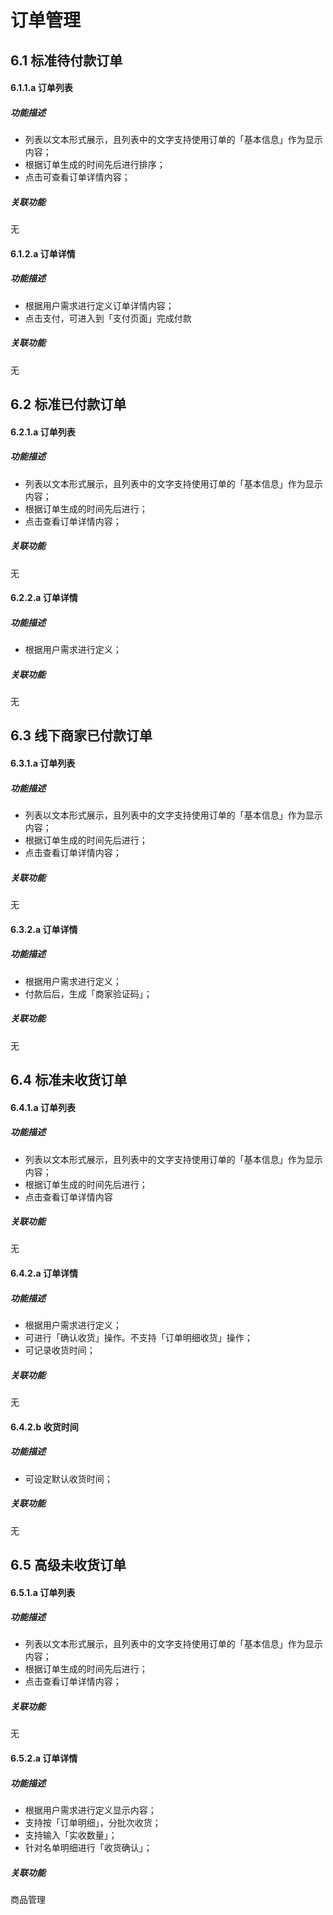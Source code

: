 # 订单管理
## 6.1 标准待付款订单
#### 6.1.1.a 订单列表
##### 功能描述
- 列表以文本形式展示，且列表中的文字支持使用订单的「基本信息」作为显示内容；
- 根据订单生成的时间先后进行排序；
- 点击可查看订单详情内容；

##### *关联功能*
无

#### 6.1.2.a 订单详情
##### 功能描述
- 根据用户需求进行定义订单详情内容；
- 点击支付，可进入到「支付页面」完成付款

##### *关联功能*
无

## 6.2 标准已付款订单
#### 6.2.1.a 订单列表
##### 功能描述
- 列表以文本形式展示，且列表中的文字支持使用订单的「基本信息」作为显示内容；
- 根据订单生成的时间先后进行；
- 点击查看订单详情内容；

##### *关联功能*
无

#### 6.2.2.a 订单详情
##### 功能描述
- 根据用户需求进行定义；

##### *关联功能*
无

## 6.3 线下商家已付款订单
#### 6.3.1.a 订单列表
##### 功能描述
- 列表以文本形式展示，且列表中的文字支持使用订单的「基本信息」作为显示内容；
- 根据订单生成的时间先后进行；
- 点击查看订单详情内容；

##### *关联功能*
无

#### 6.3.2.a 订单详情
##### 功能描述
- 根据用户需求进行定义；
- 付款后后，生成「商家验证码」；

##### *关联功能*
无

## 6.4 标准未收货订单
#### 6.4.1.a 订单列表
##### 功能描述
- 列表以文本形式展示，且列表中的文字支持使用订单的「基本信息」作为显示内容；
- 根据订单生成的时间先后进行；
- 点击查看订单详情内容

##### *关联功能*
无

#### 6.4.2.a 订单详情
##### 功能描述
- 根据用户需求进行定义；
- 可进行「确认收货」操作。不支持「订单明细收货」操作；
- 可记录收货时间；

##### *关联功能*
无

#### 6.4.2.b 收货时间
##### 功能描述
- 可设定默认收货时间；

##### *关联功能*
无

## 6.5 高级未收货订单
#### 6.5.1.a 订单列表
##### 功能描述
- 列表以文本形式展示，且列表中的文字支持使用订单的「基本信息」作为显示内容；
- 根据订单生成的时间先后进行；
- 点击查看订单详情内容；

##### *关联功能*
无

#### 6.5.2.a 订单详情
##### 功能描述
- 根据用户需求进行定义显示内容；
- 支持按「订单明细」，分批次收货；
- 支持输入「实收数量」；
- 针对名单明细进行「收货确认」；

##### *关联功能*
商品管理
